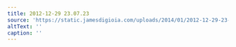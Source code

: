 ```yaml
---
title: 2012-12-29 23.07.23
source: 'https://static.jamesdigioia.com/uploads/2014/01/2012-12-29-23-07-23-scaled.jpg'
altText: ''
caption: ''
---
```


